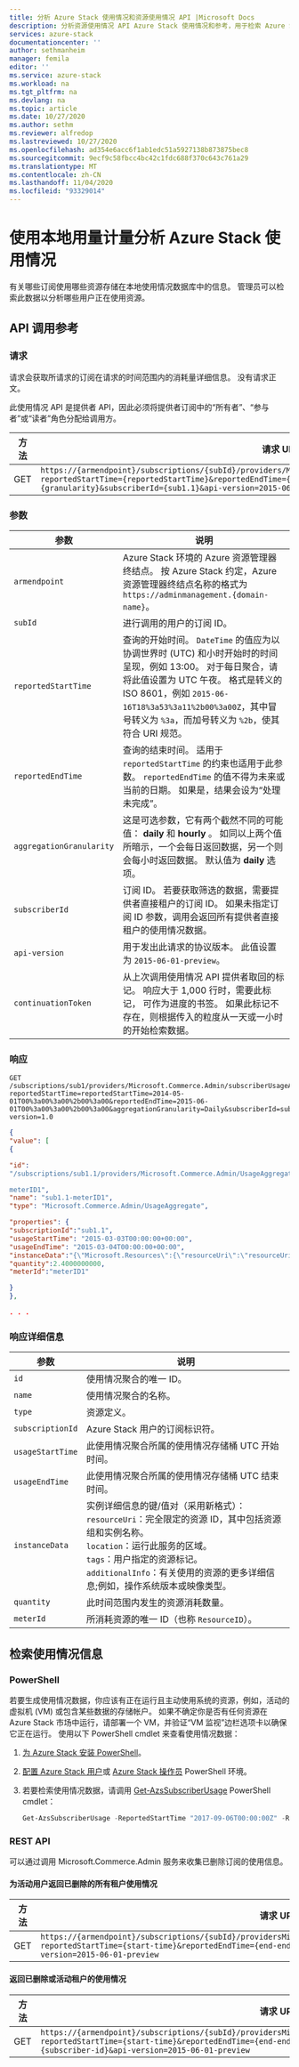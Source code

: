 ```yaml
---
title: 分析 Azure Stack 使用情况和资源使用情况 API |Microsoft Docs
description: 分析资源使用情况 API Azure Stack 使用情况和参考，用于检索 Azure Stack 使用情况信息。
services: azure-stack
documentationcenter: ''
author: sethmanheim
manager: femila
editor: ''
ms.service: azure-stack
ms.workload: na
ms.tgt_pltfrm: na
ms.devlang: na
ms.topic: article
ms.date: 10/27/2020
ms.author: sethm
ms.reviewer: alfredop
ms.lastreviewed: 10/27/2020
ms.openlocfilehash: ad354e6acc6f1ab1edc51a5927138b873875bec8
ms.sourcegitcommit: 9ecf9c58fbcc4bc42c1fdc688f370c643c761a29
ms.translationtype: MT
ms.contentlocale: zh-CN
ms.lasthandoff: 11/04/2020
ms.locfileid: "93329014"
---
```

# <a name="analyze-azure-stack-usage-with-local-usage-meters"></a>使用本地用量计量分析 Azure Stack 使用情况

有关哪些订阅使用哪些资源存储在本地使用情况数据库中的信息。 管理员可以检索此数据以分析哪些用户正在使用资源。

## <a name="api-call-reference"></a>API 调用参考

### <a name="request"></a>请求

请求会获取所请求的订阅在请求的时间范围内的消耗量详细信息。 没有请求正文。

此使用情况 API 是提供者 API，因此必须将提供者订阅中的“所有者”、“参与者”或“读者”角色分配给调用方。

| 方法 | 请求 URI |
| --- | --- |
| GET |`https://{armendpoint}/subscriptions/{subId}/providers/Microsoft.Commerce.Admin/subscriberUsageAggregates?reportedStartTime={reportedStartTime}&reportedEndTime={reportedEndTime}&aggregationGranularity={granularity}&subscriberId={sub1.1}&api-version=2015-06-01-preview&continuationToken={token-value}` |

### <a name="arguments"></a>参数

| 参数 | 说明 |
| --- | --- |
| `armendpoint` |Azure Stack 环境的 Azure 资源管理器终结点。 按 Azure Stack 约定，Azure 资源管理器终结点名称的格式为 `https://adminmanagement.{domain-name}`。 <!-- TZLASDKFIX For example, for the Azure Stack Development Kit (ASDK), if the domain name is *local.azurestack.external*, then the Resource Manager endpoint is `https://adminmanagement.local.azurestack.external`. --> |
| `subId` |进行调用的用户的订阅 ID。 |
| `reportedStartTime` |查询的开始时间。 `DateTime` 的值应为以协调世界时 (UTC) 和小时开始时的时间呈现，例如 13:00。 对于每日聚合，请将此值设置为 UTC 午夜。 格式是转义的 ISO 8601，例如 `2015-06-16T18%3a53%3a11%2b00%3a00Z`，其中冒号转义为 `%3a`，而加号转义为 `%2b`，使其符合 URI 规范。 |
| `reportedEndTime` |查询的结束时间。 适用于 `reportedStartTime` 的约束也适用于此参数。 `reportedEndTime` 的值不得为未来或当前的日期。 如果是，结果会设为“处理未完成”。 |
| `aggregationGranularity` |这是可选参数，它有两个截然不同的可能值： **daily** 和 **hourly** 。 如同以上两个值所暗示，一个会每日返回数据，另一个则会每小时返回数据。 默认值为 **daily** 选项。 |
| `subscriberId` |订阅 ID。 若要获取筛选的数据，需要提供者直接租户的订阅 ID。 如果未指定订阅 ID 参数，调用会返回所有提供者直接租户的使用情况数据。 |
| `api-version` |用于发出此请求的协议版本。 此值设置为 `2015-06-01-preview`。 |
| `continuationToken` |从上次调用使用情况 API 提供者取回的标记。 响应大于 1,000 行时，需要此标记， 可作为进度的书签。 如果此标记不存在，则根据传入的粒度从一天或一小时的开始检索数据。 |

### <a name="response"></a>响应

```http
GET
/subscriptions/sub1/providers/Microsoft.Commerce.Admin/subscriberUsageAggregates?reportedStartTime=reportedStartTime=2014-05-01T00%3a00%3a00%2b00%3a00&reportedEndTime=2015-06-01T00%3a00%3a00%2b00%3a00&aggregationGranularity=Daily&subscriberId=sub1.1&api-version=1.0
```

```json
{
"value": [
{

"id":
"/subscriptions/sub1.1/providers/Microsoft.Commerce.Admin/UsageAggregate/sub1.1-

meterID1",
"name": "sub1.1-meterID1",
"type": "Microsoft.Commerce.Admin/UsageAggregate",

"properties": {
"subscriptionId":"sub1.1",
"usageStartTime": "2015-03-03T00:00:00+00:00",
"usageEndTime": "2015-03-04T00:00:00+00:00",
"instanceData":"{\"Microsoft.Resources\":{\"resourceUri\":\"resourceUri1\",\"location\":\"Alaska\",\"tags\":null,\"additionalInfo\":null}}",
"quantity":2.4000000000,
"meterId":"meterID1"

}
},

. . .
```

### <a name="response-details"></a>响应详细信息

| 参数 | 说明 |
| --- | --- |
|`id` |使用情况聚合的唯一 ID。 |
|`name` |使用情况聚合的名称。 |
|`type` |资源定义。 |
|`subscriptionId` |Azure Stack 用户的订阅标识符。 |
|`usageStartTime`|此使用情况聚合所属的使用情况存储桶 UTC 开始时间。|
|`usageEndTime`|此使用情况聚合所属的使用情况存储桶 UTC 结束时间。 |
|`instanceData` |实例详细信息的键/值对（采用新格式）：<br> `resourceUri`：完全限定的资源 ID，其中包括资源组和实例名称。 <br> `location`：运行此服务的区域。 <br> `tags`：用户指定的资源标记。 <br> `additionalInfo`：有关使用的资源的更多详细信息;例如，操作系统版本或映像类型。 |
|`quantity`|此时间范围内发生的资源消耗数量。 |
|`meterId` |所消耗资源的唯一 ID（也称 `ResourceID`）。 |

## <a name="retrieve-usage-information"></a>检索使用情况信息

### <a name="powershell"></a>PowerShell

若要生成使用情况数据，你应该有正在运行且主动使用系统的资源，例如，活动的虚拟机 (VM) 或包含某些数据的存储帐户。 如果不确定你是否有任何资源在 Azure Stack 市场中运行，请部署一个 VM，并验证“VM 监视”边栏选项卡以确保它正在运行。 使用以下 PowerShell cmdlet 来查看使用情况数据：

1. [为 Azure Stack 安装 PowerShell](../../operator/azure-stack-powershell-install.md)。
2. [配置 Azure Stack 用户](../../user/azure-stack-powershell-configure-user.md)或 [Azure Stack 操作员](../../operator/azure-stack-powershell-configure-admin.md) PowerShell 环境。
3. 若要检索使用情况数据，请调用 [Get-AzsSubscriberUsage](/powershell/module/azs.commerce.admin/get-azssubscriberusage) PowerShell cmdlet：

   ```powershell
   Get-AzsSubscriberUsage -ReportedStartTime "2017-09-06T00:00:00Z" -ReportedEndTime "2017-09-07T00:00:00Z"
   ```

### <a name="rest-api"></a>REST API

可以通过调用 Microsoft.Commerce.Admin 服务来收集已删除订阅的使用信息。

#### <a name="return-all-tenant-usage-for-deleted-for-active-users"></a>为活动用户返回已删除的所有租户使用情况

| 方法 | 请求 URI |
| --- | --- |
| GET | `https://{armendpoint}/subscriptions/{subId}/providersMicrosoft.Commerce.Admin/subscriberUsageAggregates?reportedStartTime={start-time}&reportedEndTime={end-endtime}&aggregationGranularity=Hourly&api-version=2015-06-01-preview` |

#### <a name="return-usage-for-deleted-or-active-tenant"></a>返回已删除或活动租户的使用情况

| 方法 | 请求 URI |
| --- | --- |
| GET |`https://{armendpoint}/subscriptions/{subId}/providersMicrosoft.Commerce.Admin/subscriberUsageAggregates?reportedStartTime={start-time}&reportedEndTime={end-endtime}&aggregationGranularity=Hourly&subscriberId={subscriber-id}&api-version=2015-06-01-preview` |
